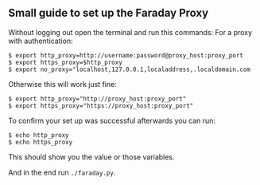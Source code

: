 ## Small guide to set up the Faraday Proxy
Without logging out open the terminal and run this commands:
For a proxy with authentication:
```
$ export http_proxy=http://username:password@proxy_host:proxy_port
$ export https_proxy=$http_proxy
$ export no_proxy="localhost,127.0.0.1,localaddress,.localdomain.com
```
Otherwise this will work just fine:
```
$ export http_proxy="http://proxy_host:proxy_port"
$ export https_proxy="https://proxy_host:proxy_port"
```


To confirm your set up was successful afterwards you can run:

```
$ echo http_proxy
$ echo https_proxy
```
This should show you the value or those variables.

And in the end run `./faraday.py`.
